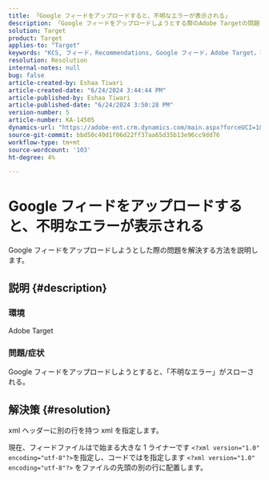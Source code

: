 ```yaml
---
title: 「Google フィードをアップロードすると、不明なエラーが表示される」
description: 「Google フィードをアップロードしようとする際のAdobe Targetの問題を修正する方法を説明します。」
solution: Target
product: Target
applies-to: "Target"
keywords: "KCS, フィード，Recommendations, Google フィード，Adobe Target，不明なエラー"
resolution: Resolution
internal-notes: null
bug: false
article-created-by: Eshaa Tiwari
article-created-date: "6/24/2024 3:44:44 PM"
article-published-by: Eshaa Tiwari
article-published-date: "6/24/2024 3:50:28 PM"
version-number: 5
article-number: KA-14505
dynamics-url: "https://adobe-ent.crm.dynamics.com/main.aspx?forceUCI=1&pagetype=entityrecord&etn=knowledgearticle&id=b52142a9-4032-ef11-8409-6045bd029b18"
source-git-commit: bbd50c40d1f06d22ff37aa65d35b13e96cc9dd76
workflow-type: tm+mt
source-wordcount: '103'
ht-degree: 4%

---
```


# Google フィードをアップロードすると、不明なエラーが表示される


Google フィードをアップロードしようとした際の問題を解決する方法を説明します。

## 説明 {#description}


### <b>環境</b>

Adobe Target

### 問題/症状

Google フィードをアップロードしようとすると、「不明なエラー」がスローされる。


## 解決策 {#resolution}


xml ヘッダーに別の行を持つ xml を指定します。

現在、フィードファイルはで始まる大きな 1 ライナーです `<?xml version="1.0" encoding="utf-8"?>`を指定し、コードではを指定します `<?xml version="1.0" encoding="utf-8"?>` をファイルの先頭の別の行に配置します。
